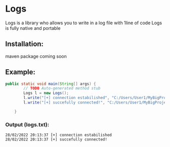# Logs
Logs is a library who allows you to write in a log file with 1line of code
Logs is fully native and portable

## Installation:
maven package coming soon

## Example:
```java
public static void main(String[] args) {
		// TODO Auto-generated method stub
		Logs l = new Logs();
		l.write("[+] connection estabilished", "C:/Users/User1/MyBigProject/logs.txt");
		l.write("[+] succefully connected!", "C:/Users/User1/MyBigProject/logs.txt");

	}
```
### Output (logs.txt):
```
28/02/2022 20:13:37 [+] connection estabilished
28/02/2022 20:13:37 [+] succefully connected!
```
